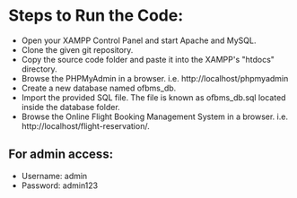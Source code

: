 # Steps to Run the Code:

+ Open your XAMPP Control Panel and start Apache and MySQL.
+ Clone the given git repository.
+ Copy the source code folder and paste it into the XAMPP's "htdocs" directory.
+ Browse the PHPMyAdmin in a browser. i.e. http://localhost/phpmyadmin
+ Create a new database named ofbms_db.
+ Import the provided SQL file. The file is known as ofbms_db.sql located inside the database folder.
+ Browse the Online Flight Booking Management System in a browser. i.e. http://localhost/flight-reservation/.


## For admin access:

+ Username: admin
+ Password: admin123
